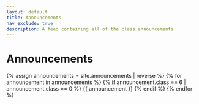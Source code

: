 ```yaml
---
layout: default
title: Announcements
nav_exclude: true
description: A feed containing all of the class announcements.
---
```


# Announcements

{% assign announcements = site.announcements | reverse %}
{% for announcement in announcements %}
{% if announcement.class == 6 | announcement.class == 0 %}
{{ announcement }}
{% endif %}
{% endfor %}
